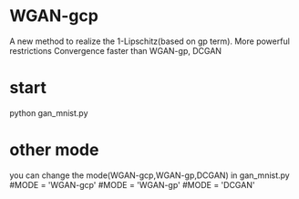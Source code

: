 # WGAN-gcp
A new method to realize the 1-Lipschitz(based on gp term).
More powerful restrictions
Convergence faster than WGAN-gp, DCGAN

# start
python gan_mnist.py

# other mode 
you can change the mode(WGAN-gcp,WGAN-gp,DCGAN) in gan_mnist.py
#MODE = 'WGAN-gcp'
#MODE = 'WGAN-gp'
#MODE = 'DCGAN'
